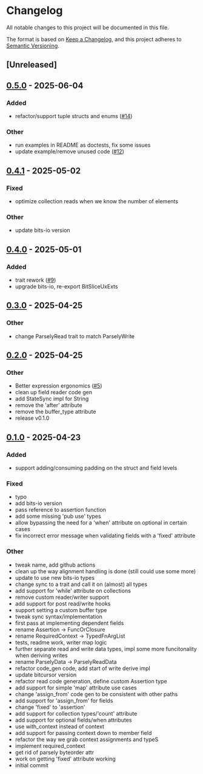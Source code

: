 # Changelog

All notable changes to this project will be documented in this file.

The format is based on [Keep a Changelog](https://keepachangelog.com/en/1.0.0/),
and this project adheres to [Semantic Versioning](https://semver.org/spec/v2.0.0.html).

## [Unreleased]

## [0.5.0](https://github.com/bbaldino/parsely/compare/parsely-impl-v0.4.1...parsely-impl-v0.5.0) - 2025-06-04

### Added

- refactor/support tuple structs and enums ([#14](https://github.com/bbaldino/parsely/pull/14))

### Other

- run examples in README as doctests, fix some issues
- update example/remove unused code ([#12](https://github.com/bbaldino/parsely/pull/12))

## [0.4.1](https://github.com/bbaldino/parsely/compare/parsely-impl-v0.4.0...parsely-impl-v0.4.1) - 2025-05-02

### Fixed

- optimize collection reads when we know the number of elements

### Other

- update bits-io version

## [0.4.0](https://github.com/bbaldino/parsely/compare/parsely-impl-v0.3.0...parsely-impl-v0.4.0) - 2025-05-01

### Added

- trait rework ([#9](https://github.com/bbaldino/parsely/pull/9))
- upgrade bits-io, re-export BitSliceUxExts

## [0.3.0](https://github.com/bbaldino/parsely/compare/parsely-impl-v0.2.0...parsely-impl-v0.3.0) - 2025-04-25

### Other

- change ParselyRead trait to match ParselyWrite

## [0.2.0](https://github.com/bbaldino/parsely/compare/parsely-impl-v0.1.0...parsely-impl-v0.2.0) - 2025-04-25

### Other

- Better expression ergonomics ([#5](https://github.com/bbaldino/parsely/pull/5))
- clean up field reader code gen
- add StateSync impl for String
- remove the 'after' attribute
- remove the buffer_type attribute
- release v0.1.0

## [0.1.0](https://github.com/bbaldino/parsely/releases/tag/parsely-impl-v0.1.0) - 2025-04-23

### Added

- support adding/consuming padding on the struct and field levels

### Fixed

- typo
- add bits-io version
- pass reference to assertion function
- add some missing 'pub use' types
- allow bypassing the need for a 'when' attribute on optional in certain cases
- fix incorrect error message when validating fields with a 'fixed' attribute

### Other

- tweak name, add github actions
- clean up the way alignment handling is done (still could use some more)
- update to use new bits-io types
- change sync to a trait and call it on (almost) all types
- add support for 'while' attribute on collections
- remove custom reader/writer support
- add support for post read/write hooks
- support setting a custom buffer type
- tweak sync syntax/implementation
- first pass at implementing dependent fields
- rename Assertion -> FuncOrClosure
- rename RequiredContext -> TypedFnArgList
- tests, readme work, writer map logic
- further separate read and write data types, impl some more funcitonality when deriving writes
- rename ParselyData -> ParselyReadData
- refactor code_gen code, add start of write derive impl
- update bitcursor version
- refactor read code generation, define custom Assertion type
- add support for simple 'map' attribute use cases
- change 'assign_from' code gen to be consistent with other paths
- add support for 'assign_from' for fields
- change 'fixed' to 'assertion'
- add support for collection types/'count' attribute
- add support for optional fields/when attributes
- use with_context instead of context
- add support for passing context down to member field
- refactor the way we grab context assignments and typeS
- implement required_context
- get rid of parsely byteorder attr
- work on getting 'fixed' attribute working
- initial commit
